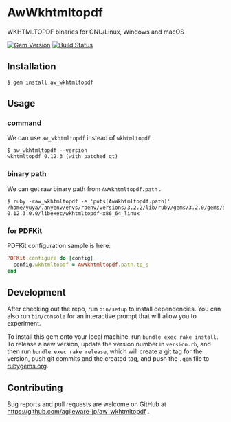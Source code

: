 # AwWkhtmltopdf

WKHTMLTOPDF binaries for GNU/Linux, Windows and macOS

[![Gem Version](https://badge.fury.io/rb/aw_wkhtmltopdf.svg)](https://rubygems.org/gems/aw_wkhtmltopdf)
[![Build Status](https://github.com/agileware-jp/aw_wkhtmltopdf/workflows/test/badge.svg)](https://github.com/agileware-jp/aw_wkhtmltopdf/actions?query=workflow%3Atest)

## Installation

```console
$ gem install aw_wkhtmltopdf
```

## Usage

### command

We can use `aw_wkhtmltopdf` instead of `wkhtmltopdf` .

```console
$ aw_wkhtmltopdf --version
wkhtmltopdf 0.12.3 (with patched qt)
```

### binary path

We can get raw binary path from `AwWkhtmltopdf.path` .

```console
$ ruby -raw_wkhtmltopdf -e 'puts(AwWkhtmltopdf.path)'
/home/yuya/.anyenv/envs/rbenv/versions/3.2.2/lib/ruby/gems/3.2.0/gems/aw_wkhtmltopdf-0.12.3.0.0/libexec/wkhtmltopdf-x86_64_linux
```

### for PDFKit

PDFKit configuration sample is here:

```ruby
PDFKit.configure do |config|
  config.wkhtmltopdf = AwWkhtmltopdf.path.to_s
end
```

## Development

After checking out the repo, run `bin/setup` to install dependencies. You can also run `bin/console` for an interactive prompt that will allow you to experiment.

To install this gem onto your local machine, run `bundle exec rake install`. To release a new version, update the version number in `version.rb`, and then run `bundle exec rake release`, which will create a git tag for the version, push git commits and the created tag, and push the `.gem` file to [rubygems.org](https://rubygems.org).

## Contributing

Bug reports and pull requests are welcome on GitHub at https://github.com/agileware-jp/aw_wkhtmltopdf .
